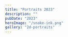 ```yaml
---
title: "Portraits 2023"
description: ""
pubDate: "2023"
heroImage: "/snake-ink.png"
gallery: "2d-portraits"
---
```


